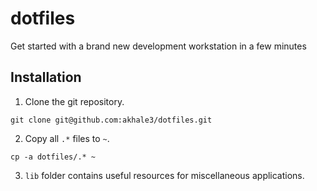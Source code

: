 # dotfiles
Get started with a brand new development workstation in a few minutes

## Installation
1. Clone the git repository.
```shell
git clone git@github.com:akhale3/dotfiles.git
```
2. Copy all `.*` files to `~`.
```shell
cp -a dotfiles/.* ~
```
3. `lib` folder contains useful resources for miscellaneous applications.
